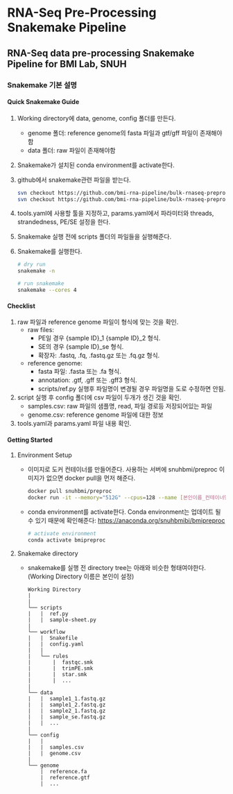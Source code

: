# RNA-Seq Pre-Processing Snakemake Pipeline
## RNA-Seq data pre-processing Snakemake Pipeline for BMI Lab, SNUH

### Snakemake 기본 설명

#### Quick Snakemake Guide
1. Working directory에 data, genome, config 폴더를 만든다.
    - genome 폴더: reference genome의 fasta 파일과 gtf/gff 파일이 존재해야함
    - data 폴더: raw 파일이 존재해야함
2. Snakemake가 설치된 conda environment를 activate한다.
3. github에서 snakemake관련 파일을 받는다.
    ```bash
    svn checkout https://github.com/bmi-rna-pipeline/bulk-rnaseq-preproc/trunk/workflow
    svn checkout https://github.com/bmi-rna-pipeline/bulk-rnaseq-preproc/trunk/scripts
    ```
4. tools.yaml에 사용할 툴을 지정하고, params.yaml에서 파라미터와 threads, strandedness, PE/SE 설정을 한다.
5. Snakemake 실행 전에 scripts 폴더의 파일들을 실행해준다.
6. Snakemake를 실행한다.

    ```bash
    # dry run
    snakemake -n

    # run snakemake
    snakemake --cores 4
    ```

#### Checklist
1. raw 파일과 reference genome 파일이 형식에 맞는 것을 확인.
    - raw files: 
        - PE일 경우 {sample ID}\_1 {sample ID}\_2 형식.
        - SE의 경우 {sample ID}\_se 형식.
        - 확장자: .fastq, .fq, .fastq.gz 또는 .fq.gz 형식.
    - reference genome:
        - fasta 파일: .fasta 또는 .fa 형식.
        - annotation: .gtf, .gff 또는 .gff3 형식.
        - scripts/ref.py 실행후 파일명이 변경될 경우 파일명을 도로 수정하면 안됨.
2. script 실행 후 config 폴더에 csv 파일이 두개가 생긴 것을 확인.
    - samples.csv: raw 파일의 샘플명, read, 파일 경로등 저장되어있는 파일
    - genome.csv: reference genome 파일에 대한 정보
2. tools.yaml과 params.yaml 파일 내용 확인.

#### Getting Started
1. Environment Setup
    - 이미지로 도커 컨테이너를 만들어준다. 사용하는 서버에 snuhbmi/preproc 이미지가 없으면 docker pull을 먼저 해준다.
    
        ```bash
        docker pull snuhbmi/preproc
        docker run -it --memory="512G" --cpus=128 --name [본인이름_컨테이너명] snuhbmi/preproc
        ```
    - conda environment를 activate한다. Conda environment는 업데이트 될 수 있기 때문에 확인해준다: https://anaconda.org/snuhbmibi/bmipreproc
        ```bash
        # activate environment
        conda activate bmipreproc
        ```
2. Snakemake directory
    - snakemake를 실행 전 directory tree는 아래와 비슷한 형태여야한다. (Working Directory 이름은 본인이 설정)
        
        ```
        Working Directory
        |
        |
        └── scripts
        |	|  ref.py
        |	|  sample-sheet.py
        |
        └── workflow
        |	|  Snakefile
        |	|  config.yaml
        |	|  
        |	└── rules
        |		|  fastqc.smk
        |		|  trimPE.smk
        |		|  star.smk
        |		|  ...
        |
        └── data
        |	|  sample1_1.fastq.gz
        |	|  sample1_2.fastq.gz
        |	|  sample2_1.fastq.gz
        |	|  sample_se.fastq.gz
        |	|  ...
        |
        └── config
        |	|  
        |	|  samples.csv
        |	|  genome.csv
        |
        └── genome
        	|  reference.fa
        	|  reference.gtf
        	|  ...
        ```
